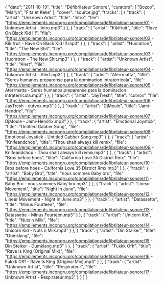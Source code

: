 {
  "date": "2011-10-19",
  "title": "Défibrilateur Sonore",
  "curators": [
    "Bozoo",
    "Maryn",
    "Fita et Keke"
  ],
  "cover": "source.jpg",
  "tracks": [
    {
      "track": {
        "artist": "Unknown Artist",
        "title": "Intro",
        "file": "https://empilements.incongru.org/compilations/defibrilateur-sonore/01 - Unknown Artist - Intro.mp3"
      }
    },
    {
      "track": {
        "artist": "Kikifruit",
        "title": "Rave On Black Kid !!!",
        "file": "https://empilements.incongru.org/compilations/defibrilateur-sonore/02 - Kikifruit - Rave On Black Kid !!!.mp3"
      }
    },
    {
      "track": {
        "artist": "Huoratron",
        "title": "The New Shit",
        "file": "https://empilements.incongru.org/compilations/defibrilateur-sonore/03 - Huoratron - The New Shit.mp3"
      }
    },
    {
      "track": {
        "artist": "Unknown Artist",
        "title": "Alert",
        "file": "https://empilements.incongru.org/compilations/defibrilateur-sonore/04 - Unknown Artist - Alert.mp3"
      }
    },
    {
      "track": {
        "artist": "Aterrmatta",
        "title": "Seres humanos preparense para la dominacion intraterricola",
        "file": "https://empilements.incongru.org/compilations/defibrilateur-sonore/05 - Aterrmatta - Seres humanos preparense para la dominacion intraterricola.mp3"
      }
    },
    {
      "track": {
        "artist": "JayTresh",
        "title": "cutvox",
        "file": "https://empilements.incongru.org/compilations/defibrilateur-sonore/06 - JayTresh - cutvox.mp3"
      }
    },
    {
      "track": {
        "artist": "DjMoule",
        "title": "Jami-Hendrix",
        "file": "https://empilements.incongru.org/compilations/defibrilateur-sonore/07 - DjMoule - Jami-Hendrix.mp3"
      }
    },
    {
      "track": {
        "artist": "Emotional Joystick",
        "title": "Untitled Gabber Song",
        "file": "https://empilements.incongru.org/compilations/defibrilateur-sonore/08 - Emotional Joystick - Untitled Gabber Song.mp3"
      }
    },
    {
      "track": {
        "artist": "Knifeandchop",
        "title": "Thou shalt always kill remix",
        "file": "https://empilements.incongru.org/compilations/defibrilateur-sonore/09 - Knifeandchop - Thou shalt always kill remix.mp3"
      }
    },
    {
      "track": {
        "artist": "Bros before hoes",
        "title": "California Love 35 District Rmx",
        "file": "https://empilements.incongru.org/compilations/defibrilateur-sonore/10 - Bros before hoes - California Love 35 District Rmx.mp3"
      }
    },
    {
      "track": {
        "artist": "Baby Bro",
        "title": "nous sommes Baby'bro",
        "file": "https://empilements.incongru.org/compilations/defibrilateur-sonore/11 - Baby Bro - nous sommes Baby'bro.mp3"
      }
    },
    {
      "track": {
        "artist": "Linear Movement",
        "title": "Night In June",
        "file": "https://empilements.incongru.org/compilations/defibrilateur-sonore/12 - Linear Movement - Night In June.mp3"
      }
    },
    {
      "track": {
        "artist": "Datassette",
        "title": "Minus Fourteen",
        "file": "https://empilements.incongru.org/compilations/defibrilateur-sonore/13 - Datassette - Minus Fourteen.mp3"
      }
    },
    {
      "track": {
        "artist": "Unicorn Kid",
        "title": "Nuts n Milk",
        "file": "https://empilements.incongru.org/compilations/defibrilateur-sonore/14 - Unicorn Kid - Nuts n Milk.mp3"
      }
    },
    {
      "track": {
        "artist": "Din Stalker",
        "title": "Dumklang",
        "file": "https://empilements.incongru.org/compilations/defibrilateur-sonore/15 - Din Stalker - Dumklang.mp3"
      }
    },
    {
      "track": {
        "artist": "Fukkk Offf",
        "title": "Rave Is King (Original Mix)",
        "file": "https://empilements.incongru.org/compilations/defibrilateur-sonore/16 - Fukkk Offf - Rave Is King (Original Mix).mp3"
      }
    },
    {
      "track": {
        "artist": "Unknown Artist",
        "title": "Respirateur",
        "file": "https://empilements.incongru.org/compilations/defibrilateur-sonore/17 - Unknown Artist - Respirateur.mp3"
      }
    }
  ]
}
